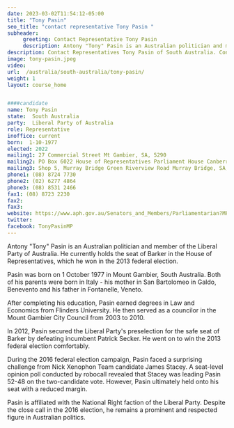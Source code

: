 ```yaml
---
date: 2023-03-02T11:54:12-05:00
title: "Tony Pasin"
seo_title: "contact representative Tony Pasin "
subheader:
     greeting: Contact Representative Tony Pasin
     description: Antony "Tony" Pasin is an Australian politician and member of the Liberal Party of Australia. 
description: Contact Representatives Tony Pasin of South Australia. Contact information for Tony Pasin includes email address, phone number, and mailing address.
image: tony-pasin.jpeg
video:
url:  /australia/south-australia/tony-pasin/
weight: 1
layout: course_home


####candidate
name: Tony Pasin
state:	South Australia
party:	Liberal Party of Australia
role: Representative
inoffice: current
born:  1-10-1977
elected: 2022
mailing1: 27 Commercial Street Mt Gambier, SA, 5290
mailing2: PO Box 6022 House of Representatives Parliament House Canberra ACT 2600
mailing3: Shop 5, Murray Bridge Green Riverview Road Murray Bridge, SA, 5253
phone1:	(08) 8724 7730
phone2: (02) 6277 4864
phone3: (08) 8531 2466
fax1: (08) 8723 2230
fax2:
fax3:
website: https://www.aph.gov.au/Senators_and_Members/Parliamentarian?MPID=240756
twitter:
facebook: TonyPasinMP
---
```


Antony "Tony" Pasin is an Australian politician and member of the Liberal Party of Australia. He currently holds the seat of Barker in the House of Representatives, which he won in the 2013 federal election.

Pasin was born on 1 October 1977 in Mount Gambier, South Australia. Both of his parents were born in Italy - his mother in San Bartolomeo in Galdo, Benevento and his father in Fontanelle, Veneto.

After completing his education, Pasin earned degrees in Law and Economics from Flinders University. He then served as a councilor in the Mount Gambier City Council from 2003 to 2010.

In 2012, Pasin secured the Liberal Party's preselection for the safe seat of Barker by defeating incumbent Patrick Secker. He went on to win the 2013 federal election comfortably.

During the 2016 federal election campaign, Pasin faced a surprising challenge from Nick Xenophon Team candidate James Stacey. A seat-level opinion poll conducted by robocall revealed that Stacey was leading Pasin 52-48 on the two-candidate vote. However, Pasin ultimately held onto his seat with a reduced margin.

Pasin is affiliated with the National Right faction of the Liberal Party. Despite the close call in the 2016 election, he remains a prominent and respected figure in Australian politics.